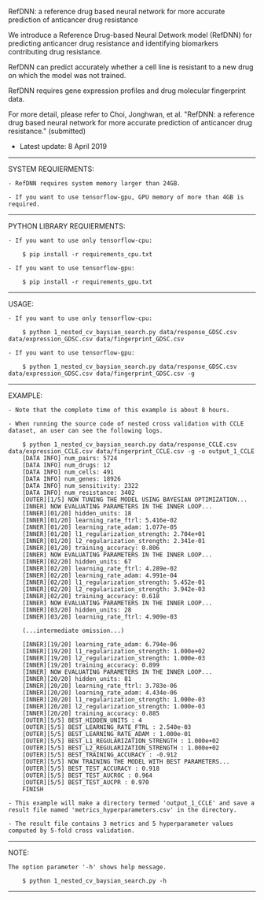 RefDNN: a reference drug based neural network for more accurate prediction of anticancer drug resistance

We introduce a Reference Drug-based Neural Detwork model (RefDNN) for predicting anticancer drug resistance and identifying biomarkers contributing drug resistance.

RefDNN can predict accurately whether a cell line is resistant to a new drug on which the model was not trained.

RefDNN requires gene expression profiles and drug molecular fingerprint data.

For more detail, please refer to Choi, Jonghwan, et al. "RefDNN: a reference drug based neural network for more accurate prediction of anticancer drug resistance." (submitted)


* Latest update: 8 April 2019

--------------------------------------------------------------------------------------------
SYSTEM REQUIERMENTS: 

    - RefDNN requires system memory larger than 24GB.
    
    - If you want to use tensorflow-gpu, GPU memory of more than 4GB is required.


--------------------------------------------------------------------------------------------
PYTHON LIBRARY REQUIERMENTS:

    - If you want to use only tensorflow-cpu:

        $ pip install -r requirements_cpu.txt
        
    - If you want to use tensorflow-gpu:
    
        $ pip install -r requirements_gpu.txt
    
--------------------------------------------------------------------------------------------
USAGE: 

    - If you want to use only tensorflow-cpu:

        $ python 1_nested_cv_baysian_search.py data/response_GDSC.csv data/expression_GDSC.csv data/fingerprint_GDSC.csv
        
    - If you want to use tensorflow-gpu:
    
        $ python 1_nested_cv_baysian_search.py data/response_GDSC.csv data/expression_GDSC.csv data/fingerprint_GDSC.csv -g
    
--------------------------------------------------------------------------------------------
EXAMPLE:

    - Note that the complete time of this example is about 8 hours.
	
	- When running the source code of nested cross validation with CCLE dataset, an user can see the following logs.
    
        $ python 1_nested_cv_baysian_search.py data/response_CCLE.csv data/expression_CCLE.csv data/fingerprint_CCLE.csv -g -o output_1_CCLE
		[DATA INFO] num_pairs: 5724
		[DATA INFO] num_drugs: 12
		[DATA INFO] num_cells: 491
		[DATA INFO] num_genes: 18926
		[DATA INFO] num_sensitivity: 2322
		[DATA INFO] num_resistance: 3402
		[OUTER][1/5] NOW TUNING THE MODEL USING BAYESIAN OPTIMIZATION...
		[INNER] NOW EVALUATING PARAMETERS IN THE INNER LOOP...
		[INNER][01/20] hidden_units: 18
		[INNER][01/20] learning_rate_ftrl: 5.416e-02
		[INNER][01/20] learning_rate_adam: 1.077e-05
		[INNER][01/20] l1_regularization_strength: 2.704e+01
		[INNER][01/20] l2_regularization_strength: 2.341e-01
		[INNER][01/20] training_accuracy: 0.806
		[INNER] NOW EVALUATING PARAMETERS IN THE INNER LOOP...
		[INNER][02/20] hidden_units: 67
		[INNER][02/20] learning_rate_ftrl: 4.289e-02
		[INNER][02/20] learning_rate_adam: 4.991e-04
		[INNER][02/20] l1_regularization_strength: 5.452e-01
		[INNER][02/20] l2_regularization_strength: 3.942e-03
		[INNER][02/20] training_accuracy: 0.618
		[INNER] NOW EVALUATING PARAMETERS IN THE INNER LOOP...
		[INNER][03/20] hidden_units: 28
		[INNER][03/20] learning_rate_ftrl: 4.909e-03
		
		(...intermediate omission...)
		
		[INNER][19/20] learning_rate_adam: 6.794e-06
		[INNER][19/20] l1_regularization_strength: 1.000e+02
		[INNER][19/20] l2_regularization_strength: 1.000e-03
		[INNER][19/20] training_accuracy: 0.899
		[INNER] NOW EVALUATING PARAMETERS IN THE INNER LOOP...
		[INNER][20/20] hidden_units: 81
		[INNER][20/20] learning_rate_ftrl: 3.783e-06
		[INNER][20/20] learning_rate_adam: 4.434e-06
		[INNER][20/20] l1_regularization_strength: 1.000e-03
		[INNER][20/20] l2_regularization_strength: 1.000e-03
		[INNER][20/20] training_accuracy: 0.885
		[OUTER][5/5] BEST_HIDDEN_UNITS : 4
		[OUTER][5/5] BEST_LEARNING_RATE_FTRL : 2.540e-03
		[OUTER][5/5] BEST_LEARNING_RATE_ADAM : 1.000e-01
		[OUTER][5/5] BEST_L1_REGULARIZATION_STRENGTH : 1.000e+02
		[OUTER][5/5] BEST_L2_REGULARIZATION_STRENGTH : 1.000e+02
		[OUTER][5/5] BEST_TRAINING_ACCURACY : -0.912
		[OUTER][5/5] NOW TRAINING THE MODEL WITH BEST PARAMETERS...
		[OUTER][5/5] BEST_TEST_ACCURACY : 0.918
		[OUTER][5/5] BEST_TEST_AUCROC : 0.964
		[OUTER][5/5] BEST_TEST_AUCPR : 0.970
		FINISH

	- This example will make a directory termed 'output_1_CCLE' and save a result file named 'metrics_hyperparameters.csv' in the directory.
	
	- The result file contains 3 metrics and 5 hyperparameter values computed by 5-fold cross validation.

--------------------------------------------------------------------------------------------
NOTE:

    The option parameter '-h' shows help message.
    
        $ python 1_nested_cv_baysian_search.py -h
    
    
--------------------------------------------------------------------------------------------
